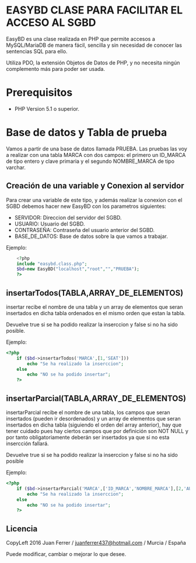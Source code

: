 EASYBD CLASE PARA FACILITAR EL ACCESO AL SGBD
=============================================

EasyBD es una clase realizada en PHP que permite accesos a MySQL/MariaDB de manera fácil, sencilla y sin necesidad de conocer las sentencias SQL para ello. 

Utiliza PDO, la extensión Objetos de Datos de PHP, y no necesita ningún complemento más para poder ser usada.

# Prerequisitos

* PHP Version 5.1 o superior.
  
# Base de datos y Tabla de prueba

Vamos a partir de una base de datos llamada PRUEBA. Las pruebas las voy a realizar con una tabla MARCA con dos campos: el primero un ID_MARCA de tipo entero y clave primaria y el segundo NOMBRE_MARCA de tipo varchar.

## Creación de una variable y Conexion al servidor

Para crear una variable de este tipo, y además realizar la conexion con el SGBD debemos hacer new EasyBD con los parametros siguientes:

* SERVIDOR: Direccion del servidor del SGBD.
* USUARIO: Usuario del SGBD.
* CONTRASEÑA: Contraseña del usuario anterior del SGBD.
* BASE_DE_DATOS: Base de datos sobre la que vamos a trabajar.

Ejemplo:
```php
	<?php
    include "easybd.class.php";
    $bd=new EasyBD("localhost","root","","PRUEBA");
    ?>
 ```   
## insertarTodos(TABLA,ARRAY_DE_ELEMENTOS)
insertar recibe el nombre de una tabla y un array de elementos que seran insertados en dicha tabla ordenados en el mismo orden que estan la tabla. 

Devuelve true si se ha podido realizar la inserccion y false si no ha sido posible.

Ejemplo:

```php
<?php
    if ($bd->insertarTodos('MARCA',[1,'SEAT'])) 
    	echo "Se ha realizado la inserccion";
    else 
    	echo "NO se ha podido insertar";
    ?>
```

## insertarParcial(TABLA,ARRAY_DE_ELEMENTOS)
insertarParcial recibe el nombre de una tabla, los campos que seran insertados (pueden ir desordenados) y un array de elementos que seran insertados en dicha tabla (siguiendo el orden del array anterior), hay que tener cuidado pues hay ciertos campos que por definición son NOT NULL  y por tanto obligatoriamente deberán ser insertados ya que si no esta insercción fallará.

Devuelve true si se ha podido realizar la inserccion y false si no ha sido posible

Ejemplo:

```php
<?php
    if ($bd->insertarParcial('MARCA',['ID_MARCA','NOMBRE_MARCA'],[2,'AUDI'])) 
    	echo "Se ha realizado la inserccion";
    else 
    	echo "NO se ha podido insertar";
    ?>
   ```

## Licencia

CopyLeft 2016 Juan Ferrer / juanferrer437@hotmail.com / Murcia / España

Puede modificar, cambiar o mejorar lo que desee. 
